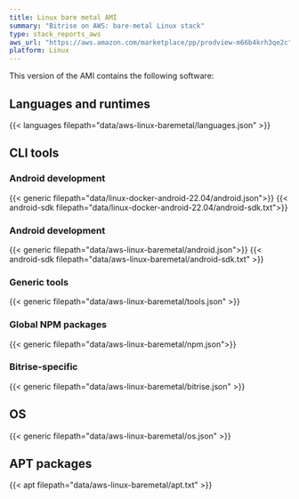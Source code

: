 ```yaml
---
title: Linux bare metal AMI
summary: "Bitrise on AWS: bare-metal Linux stack"
type: stack_reports_aws
aws_url: "https://aws.amazon.com/marketplace/pp/prodview-m66b4krh3qe2c"
platform: Linux
---
```


This version of the AMI contains the following software:

## Languages and runtimes

{{< languages filepath="data/aws-linux-baremetal/languages.json" >}}

## CLI tools

### Android development

{{< generic filepath="data/linux-docker-android-22.04/android.json">}}
{{< android-sdk filepath="data/linux-docker-android-22.04/android-sdk.txt">}}

### Android development

{{< generic filepath="data/aws-linux-baremetal/android.json">}}
{{< android-sdk filepath="data/aws-linux-baremetal/android-sdk.txt" >}}

### Generic tools

{{< generic filepath="data/aws-linux-baremetal/tools.json" >}}

### Global NPM packages

{{< generic filepath="data/aws-linux-baremetal/npm.json">}}

### Bitrise-specific

{{< generic filepath="data/aws-linux-baremetal/bitrise.json" >}}

## OS

{{< generic filepath="data/aws-linux-baremetal/os.json" >}}

## APT packages

{{< apt filepath="data/aws-linux-baremetal/apt.txt" >}}
